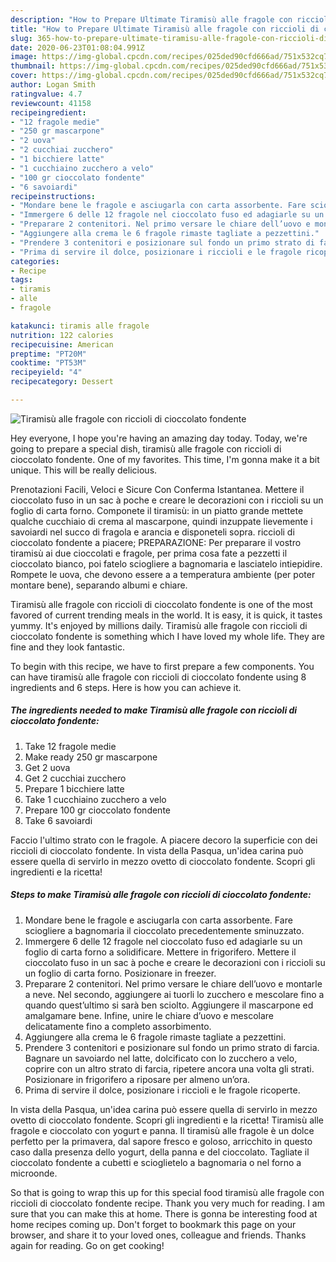 ```yaml
---
description: "How to Prepare Ultimate Tiramisù alle fragole con riccioli di cioccolato fondente"
title: "How to Prepare Ultimate Tiramisù alle fragole con riccioli di cioccolato fondente"
slug: 365-how-to-prepare-ultimate-tiramisu-alle-fragole-con-riccioli-di-cioccolato-fondente
date: 2020-06-23T01:08:04.991Z
image: https://img-global.cpcdn.com/recipes/025ded90cfd666ad/751x532cq70/tiramisu-alle-fragole-con-riccioli-di-cioccolato-fondente-recipe-main-photo.jpg
thumbnail: https://img-global.cpcdn.com/recipes/025ded90cfd666ad/751x532cq70/tiramisu-alle-fragole-con-riccioli-di-cioccolato-fondente-recipe-main-photo.jpg
cover: https://img-global.cpcdn.com/recipes/025ded90cfd666ad/751x532cq70/tiramisu-alle-fragole-con-riccioli-di-cioccolato-fondente-recipe-main-photo.jpg
author: Logan Smith
ratingvalue: 4.7
reviewcount: 41158
recipeingredient:
- "12 fragole medie"
- "250 gr mascarpone"
- "2 uova"
- "2 cucchiai zucchero"
- "1 bicchiere latte"
- "1 cucchiaino zucchero a velo"
- "100 gr cioccolato fondente"
- "6 savoiardi"
recipeinstructions:
- "Mondare bene le fragole e asciugarla con carta assorbente. Fare sciogliere a bagnomaria il cioccolato precedentemente sminuzzato."
- "Immergere 6 delle 12 fragole nel cioccolato fuso ed adagiarle su un foglio di carta forno a solidificare. Mettere in frigorifero. Mettere il cioccolato fuso in un sac à poche e creare le decorazioni con i riccioli su un foglio di carta forno. Posizionare in freezer."
- "Preparare 2 contenitori. Nel primo versare le chiare dell’uovo e montarle a neve. Nel secondo, aggiungere ai tuorli lo zucchero e mescolare fino a quando quest’ultimo si sarà ben sciolto. Aggiungere il mascarpone ed amalgamare bene. Infine, unire le chiare d’uovo e mescolare delicatamente fino a completo assorbimento."
- "Aggiungere alla crema le 6 fragole rimaste tagliate a pezzettini."
- "Prendere 3 contenitori e posizionare sul fondo un primo strato di farcia. Bagnare un savoiardo nel latte, dolcificato con lo zucchero a velo, coprire con un altro strato di farcia, ripetere ancora una volta gli strati. Posizionare in frigorifero a riposare per almeno un’ora."
- "Prima di servire il dolce, posizionare i riccioli e le fragole ricoperte."
categories:
- Recipe
tags:
- tiramis
- alle
- fragole

katakunci: tiramis alle fragole 
nutrition: 122 calories
recipecuisine: American
preptime: "PT20M"
cooktime: "PT53M"
recipeyield: "4"
recipecategory: Dessert

---
```



![Tiramisù alle fragole con riccioli di cioccolato fondente](https://img-global.cpcdn.com/recipes/025ded90cfd666ad/751x532cq70/tiramisu-alle-fragole-con-riccioli-di-cioccolato-fondente-recipe-main-photo.jpg)

Hey everyone, I hope you're having an amazing day today. Today, we're going to prepare a special dish, tiramisù alle fragole con riccioli di cioccolato fondente. One of my favorites. This time, I'm gonna make it a bit unique. This will be really delicious.

Prenotazioni Facili, Veloci e Sicure Con Conferma Istantanea. Mettere il cioccolato fuso in un sac à poche e creare le decorazioni con i riccioli su un foglio di carta forno. Componete il tiramisù: in un piatto grande mettete qualche cucchiaio di crema al mascarpone, quindi inzuppate lievemente i savoiardi nel succo di fragola e arancia e disponeteli sopra. riccioli di cioccolato fondente a piacere; PREPARAZIONE: Per preparare il vostro tiramisù ai due cioccolati e fragole, per prima cosa fate a pezzetti il cioccolato bianco, poi fatelo sciogliere a bagnomaria e lasciatelo intiepidire. Rompete le uova, che devono essere a a temperatura ambiente (per poter montare bene), separando albumi e chiare.

Tiramisù alle fragole con riccioli di cioccolato fondente is one of the most favored of current trending meals in the world. It is easy, it is quick, it tastes yummy. It's enjoyed by millions daily. Tiramisù alle fragole con riccioli di cioccolato fondente is something which I have loved my whole life. They are fine and they look fantastic.


To begin with this recipe, we have to first prepare a few components. You can have tiramisù alle fragole con riccioli di cioccolato fondente using 8 ingredients and 6 steps. Here is how you can achieve it.

<!--inarticleads1-->

##### The ingredients needed to make Tiramisù alle fragole con riccioli di cioccolato fondente:

1. Take 12 fragole medie
1. Make ready 250 gr mascarpone
1. Get 2 uova
1. Get 2 cucchiai zucchero
1. Prepare 1 bicchiere latte
1. Take 1 cucchiaino zucchero a velo
1. Prepare 100 gr cioccolato fondente
1. Take 6 savoiardi


Faccio l&#39;ultimo strato con le fragole. A piacere decoro la superficie con dei riccioli di cioccolato fondente. In vista della Pasqua, un&#39;idea carina può essere quella di servirlo in mezzo ovetto di cioccolato fondente. Scopri gli ingredienti e la ricetta! 

<!--inarticleads2-->

##### Steps to make Tiramisù alle fragole con riccioli di cioccolato fondente:

1. Mondare bene le fragole e asciugarla con carta assorbente. Fare sciogliere a bagnomaria il cioccolato precedentemente sminuzzato.
1. Immergere 6 delle 12 fragole nel cioccolato fuso ed adagiarle su un foglio di carta forno a solidificare. Mettere in frigorifero. Mettere il cioccolato fuso in un sac à poche e creare le decorazioni con i riccioli su un foglio di carta forno. Posizionare in freezer.
1. Preparare 2 contenitori. Nel primo versare le chiare dell’uovo e montarle a neve. Nel secondo, aggiungere ai tuorli lo zucchero e mescolare fino a quando quest’ultimo si sarà ben sciolto. Aggiungere il mascarpone ed amalgamare bene. Infine, unire le chiare d’uovo e mescolare delicatamente fino a completo assorbimento.
1. Aggiungere alla crema le 6 fragole rimaste tagliate a pezzettini.
1. Prendere 3 contenitori e posizionare sul fondo un primo strato di farcia. Bagnare un savoiardo nel latte, dolcificato con lo zucchero a velo, coprire con un altro strato di farcia, ripetere ancora una volta gli strati. Posizionare in frigorifero a riposare per almeno un’ora.
1. Prima di servire il dolce, posizionare i riccioli e le fragole ricoperte.


In vista della Pasqua, un&#39;idea carina può essere quella di servirlo in mezzo ovetto di cioccolato fondente. Scopri gli ingredienti e la ricetta! Tiramisù alle fragole e cioccolato con yogurt e panna. Il tiramisù alle fragole è un dolce perfetto per la primavera, dal sapore fresco e goloso, arricchito in questo caso dalla presenza dello yogurt, della panna e del cioccolato. Tagliate il cioccolato fondente a cubetti e scioglietelo a bagnomaria o nel forno a microonde. 

So that is going to wrap this up for this special food tiramisù alle fragole con riccioli di cioccolato fondente recipe. Thank you very much for reading. I am sure that you can make this at home. There is gonna be interesting food at home recipes coming up. Don't forget to bookmark this page on your browser, and share it to your loved ones, colleague and friends. Thanks again for reading. Go on get cooking!
